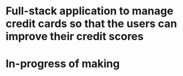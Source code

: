 # Full-stack application to manage credit cards so that the users can improve their credit scores

# In-progress of making
